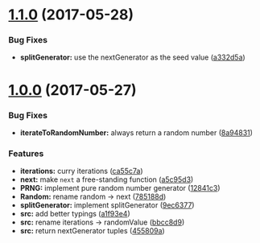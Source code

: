 <a name="1.1.0"></a>
# [1.1.0](https://github.com/TylorS/pure-number-generator/compare/v1.0.0...v1.1.0) (2017-05-28)


### Bug Fixes

* **splitGenerator:** use the nextGenerator as the seed value ([a332d5a](https://github.com/TylorS/pure-number-generator/commit/a332d5a))



<a name="1.0.0"></a>
# [1.0.0](https://github.com/TylorS/pure-number-generator/compare/12841c3...v1.0.0) (2017-05-27)


### Bug Fixes

* **iterateToRandomNumber:** always return a random number ([8a94831](https://github.com/TylorS/pure-number-generator/commit/8a94831))


### Features

* **iterations:** curry iterations ([ca55c7a](https://github.com/TylorS/pure-number-generator/commit/ca55c7a))
* **next:** make `next` a free-standing function ([a5c95d3](https://github.com/TylorS/pure-number-generator/commit/a5c95d3))
* **PRNG:** implement pure random number generator ([12841c3](https://github.com/TylorS/pure-number-generator/commit/12841c3))
* **Random:** rename random -> next ([785188d](https://github.com/TylorS/pure-number-generator/commit/785188d))
* **splitGenerator:** implement splitGenerator ([9ec6377](https://github.com/TylorS/pure-number-generator/commit/9ec6377))
* **src:** add better typings ([a1f93e4](https://github.com/TylorS/pure-number-generator/commit/a1f93e4))
* **src:** rename iterations -> randomValue ([bbcc8d9](https://github.com/TylorS/pure-number-generator/commit/bbcc8d9))
* **src:** return nextGenerator tuples ([455809a](https://github.com/TylorS/pure-number-generator/commit/455809a))



